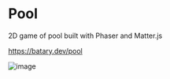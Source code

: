 # Pool

2D game of pool built with Phaser and Matter.js

https://batary.dev/pool

![image](https://github.com/sgbj/pool/assets/5178445/09b1fde9-5ada-4edb-8eef-290849f4bc67)
